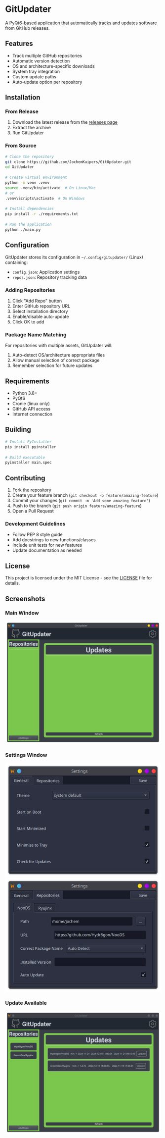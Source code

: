 # GitUpdater

A PyQt6-based application that automatically tracks and updates software from GitHub releases.

## Features

- Track multiple GitHub repositories
- Automatic version detection
- OS and architecture-specific downloads
- System tray integration
- Custom update paths
- Auto-update option per repository

## Installation

### From Release

1. Download the latest release from the [releases page](https://github.com/JochemKuipers/GitUpdater/releases)
2. Extract the archive
3. Run GitUpdater

### From Source

```bash
# Clone the repository
git clone https://github.com/JochemKuipers/GitUpdater.git
cd GitUpdater

# Create virtual environment
python -m venv .venv
source .venv/bin/activate  # On Linux/Mac
# or
.venv\Scripts\activate  # On Windows

# Install dependencies
pip install -r ./requirements.txt

# Run the application
python ./main.py
```

## Configuration

GitUpdater stores its configuration in `~/.config/gitupdater/` (Linux) containing:

- `config.json`: Application settings
- `repos.json`: Repository tracking data

### Adding Repositories

1. Click "Add Repo" button
2. Enter GitHub repository URL
3. Select installation directory
4. Enable/disable auto-update
5. Click OK to add

### Package Name Matching

For repositories with multiple assets, GitUpdater will:

1. Auto-detect OS/architecture appropriate files
2. Allow manual selection of correct package
3. Remember selection for future updates

## Requirements

- Python 3.8+
- PyQt6
- Cronie (linux only)
- GitHub API access
- Internet connection

## Building

```bash
# Install PyInstaller
pip install pyinstaller

# Build executable
pyinstaller main.spec
```

## Contributing

1. Fork the repository
2. Create your feature branch (`git checkout -b feature/amazing-feature`)
3. Commit your changes (`git commit -m 'Add some amazing feature'`)
4. Push to the branch (`git push origin feature/amazing-feature`)
5. Open a Pull Request

### Development Guidelines

- Follow PEP 8 style guide
- Add docstrings to new functions/classes
- Include unit tests for new features
- Update documentation as needed

## License

This project is licensed under the MIT License - see the [LICENSE](LICENSE) file for details.

## Screenshots

### Main Window

![Main Window](assets/screenshots/main.png)

### Settings Window

![Settings Window](assets/screenshots/settingsgeneral.png)
![Settings Window](assets/screenshots/SettingsRepositories.png)

### Update Available

![Update Available](assets/screenshots/update.png)
